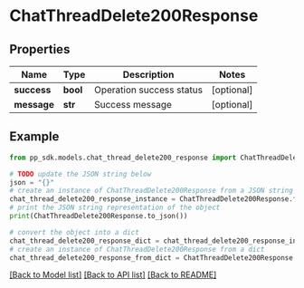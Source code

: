 # ChatThreadDelete200Response


## Properties

Name | Type | Description | Notes
------------ | ------------- | ------------- | -------------
**success** | **bool** | Operation success status | [optional] 
**message** | **str** | Success message | [optional] 

## Example

```python
from pp_sdk.models.chat_thread_delete200_response import ChatThreadDelete200Response

# TODO update the JSON string below
json = "{}"
# create an instance of ChatThreadDelete200Response from a JSON string
chat_thread_delete200_response_instance = ChatThreadDelete200Response.from_json(json)
# print the JSON string representation of the object
print(ChatThreadDelete200Response.to_json())

# convert the object into a dict
chat_thread_delete200_response_dict = chat_thread_delete200_response_instance.to_dict()
# create an instance of ChatThreadDelete200Response from a dict
chat_thread_delete200_response_from_dict = ChatThreadDelete200Response.from_dict(chat_thread_delete200_response_dict)
```
[[Back to Model list]](../README.md#documentation-for-models) [[Back to API list]](../README.md#documentation-for-api-endpoints) [[Back to README]](../README.md)



